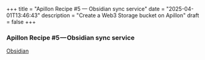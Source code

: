 +++
title = "Apillon Recipe #5 — Obsidian sync service"
date = "2025-04-01T13:46:43"
description = "Create a Web3 Storage bucket on Apillon"
draft = false
+++

### Apillon Recipe #5 — Obsidian sync service

[Obsidian](https://obsidian.md/)